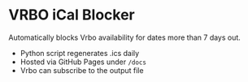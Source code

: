 # VRBO iCal Blocker

Automatically blocks Vrbo availability for dates more than 7 days out.

- Python script regenerates .ics daily
- Hosted via GitHub Pages under `/docs`
- Vrbo can subscribe to the output file
